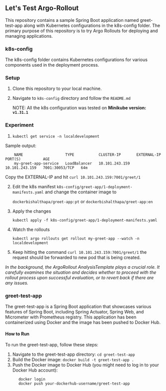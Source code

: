## Let's Test Argo-Rollout 

This repository contains a sample Spring Boot application named greet-test-app along with Kubernetes configurations in the k8s-config folder. 
The primary purpose of this repository is to try Argo Rollouts for deploying and managing applications.

### k8s-config
The k8s-config folder contains Kubernetes configurations for various components used in the deployment process. 

###  Setup
1. Clone this repository to your local machine.
2. Navigate to `k8s-config` directory and follow the `README.md`  

   NOTE: All the k8s configuration was tested on <b>Minikube version: `v1.31.1`</b> 


### Experiment
1. `kubectl get service -n localdevelopment`  

Sample output:
```
    NAME                   TYPE           CLUSTER-IP       EXTERNAL-IP      PORT(S)          AGE
    my-greet-app-service   LoadBalancer   10.101.243.159   10.101.243.159   7001:30053/TCP   64m
```

Copy the EXTERNAL-IP and hit `curl 10.101.243.159:7001/greet/1`

2. Edit the k8s manifest `k8s-config/greet-app/1-deployment-manifests.yaml` and change the container image to 

     `dockerbishalthapa/greet-app:pt` or `dockerbishalthapa/greet-app:en`


3. Apply the changes 

    `kubectl apply -f k8s-config/greet-app/1-deployment-manifests.yaml`

4. Watch the rollouts 

     `kubectl argo rollouts get rollout my-greet-app --watch -n localdevelopment` 
 
5. Keep hitting the command `curl 10.101.243.159:7001/greet/1` the request should be forwarded to new pod that is being created.


<i>In the background, the ArgoRollout AnalysisTemplate plays a crucial role. It carefully examines the situation and decides whether 
to proceed with the rollout process upon successful evaluation, or to revert back if there are any issues. </i>



### greet-test-app
The greet-test-app is a Spring Boot application that showcases various features of Spring Boot, including Spring Actuator, Spring Web, and Micrometer with Prometheus registry. This application has been containerized using Docker and the image has been pushed to Docker Hub.

#### How to Run

To run the greet-test-app, follow these steps:

1. Navigate to the greet-test-app directory: `cd greet-test-app`
2. Build the Docker image:
   `docker build -t greet-test-app .`
3. Push the Docker image to Docker Hub (you might need to log in to your Docker Hub account):

 ```
       docker login
       docker push your-dockerhub-username/greet-test-app
```

